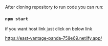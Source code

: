 
After cloning repository to run code you  can run:

### `npm start`

if you want host link just click on below link

https://east-vantage-panda-758e69.netlify.app/
